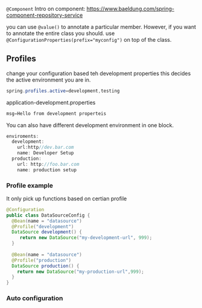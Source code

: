 `@Component`
Intro on component: https://www.baeldung.com/spring-component-repository-service

you can use `@value()` to annotate a particular member.
However, if you want to annotate the entire class you should. use `@ConfigurationProperties(prefix="myconfig")` on top of the class.

## Profiles
change your configuration based teh development properties this decides the active environment you are in.
```java
spring.profiles.active=development,testing
```
application-development.properties
```java
msg=Hello from development properteis
```

You can also have different development environment in one block.
```java
enviroments:
  development:
    url:http//dev.bar.com
    name: Developer Setup
  production:
    url: http://foo.bar.com
    name: production setup
```

### Profile example
It only pick up functions based on certian profile
```java
@Configuration
public class DataSourceConfig {
  @Bean(name = "datasource")
  @Profile("development")
  DataSource development() {
     return new DataSource("my-development-url", 999);
  }
  
  @Bean(name = "datasource")
  @Profile("production")
  DataSource production() {
    return new DataSource("my-production-url",999);
  }
}
```

### Auto configuration


